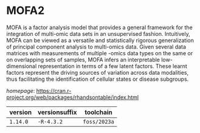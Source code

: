 # MOFA2

MOFA is a factor analysis model that provides a general framework  for the integration of multi-omic data sets in an unsupervised fashion. Intuitively,  MOFA can be viewed as a versatile and statistically rigorous generalization of principal  component analysis to multi-omics data. Given several data matrices with measurements  of multiple -omics data types on the same or on overlapping sets of samples,  MOFA infers an interpretable low-dimensional representation in terms of a few latent factors.  These learnt factors represent the driving sources of variation across data modalities,  thus facilitating the identification of cellular states or disease subgroups.

*homepage*: <https://cran.r-project.org/web/packages/rhandsontable/index.html>

version | versionsuffix | toolchain
--------|---------------|----------
``1.14.0`` | ``-R-4.3.2`` | ``foss/2023a``
